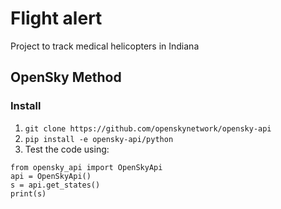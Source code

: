 # Flight alert

Project to track medical helicopters in Indiana


## OpenSky Method

### Install

1. `git clone https://github.com/openskynetwork/opensky-api`
2. `pip install -e opensky-api/python`
3. Test the code using:
```
from opensky_api import OpenSkyApi
api = OpenSkyApi()
s = api.get_states()
print(s)
```